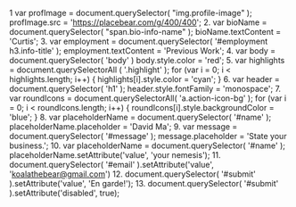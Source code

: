 1
  var profImage = document.querySelector( "img.profile-image" );
  profImage.src = 'https://placebear.com/g/400/400';
2.
  var bioName = document.querySelector( "span.bio-info-name" );
  bioName.textContent = 'Curtis';
3.
  var employment = document.querySelector( '#employment h3.info-title' );
  employment.textContent = 'Previous Work';
4.
  var body = document.querySelector( 'body' )
  body.style.color = 'red';
5.
  var highlights = document.querySelectorAll ( '.highlight' );
  for (var i = 0; i < highlights.length; i++) {
    highlights[i].style.color = 'cyan';
  }
6.
  var header = document.querySelector( 'h1' );
  header.style.fontFamily = 'monospace';
7.
  var roundIcons = document.querySelectorAll( 'a.action-icon-bg' );
  for (var i = 0; i < roundIcons.length; i++) {
    roundIcons[i].style.backgroundColor = 'blue';
  }
8.
  var placeholderName = document.querySelector( '#name' );
  placeholderName.placeholder = 'David Ma';
9.
  var message = document.querySelector( '#message' );
  message.placeholder = 'State your business.';
10.
  var placeholderName = document.querySelector( '#name' );
  placeholderName.setAttribute('value', 'your nemesis');
11.
  document.querySelector( '#email' ).setAttribute('value', 'koalathebear@gmail.com')
12.
  document.querySelector( '#submit' ).setAttribute('value', 'En garde!');
13.
document.querySelector( '#submit' ).setAttribute('disabled', true);
 
